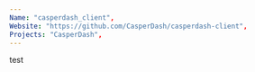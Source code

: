 ```yaml
---
Name: "casperdash_client",
Website: "https://github.com/CasperDash/casperdash-client",
Projects: "CasperDash",
---
```

<!--lang:en--> 
test
<!--lang:es--] 
test
<!--lang:de--] 
test
<!--lang:fr--] 
test
<!--lang:pl--] 
test
<!--lang:uk--] 
test
[!--lang:*-->  
